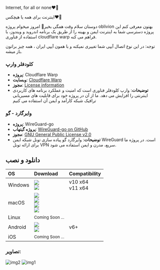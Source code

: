 Internet, for all or none❤️🙂

اینترنت برای همه یا هیچکس❤️🙂

دوستان سلام وقت همگی بخیر🙂
امروز میخوام پروژه oblivion بهتون معرفی کنم
این پروژه دسترسی شما به اینترنت ایمن و بهینه را از طریق یک برنامه اندروید و ویندوز، با استفاده از فناوری cloudflare warp فراهم می کنه.

توجه:
در این نوع اتصال آیپی شما تغییری نمیکنه و با همون آیپی ایران ، همه چیز براتون باز میشه.


### کلودفلر وارپ

- **پروژه**: Cloudflare Warp
- **وبسایت**: [Cloudflare Warp](https://www.cloudflare.com/products/warp/)
- **مجوز**: [License information](https://www.cloudflare.com/application/terms/)
- **توضیحات**: وارپ کلودفلر فناوری است که امنیت و عملکرد برنامه های کاربردی اینترنتی را افزایش می دهد. ما از آن در پروژه خود برای قابلیت های مسیریابی ترافیک شبکه کارآمد و ایمن آن استفاده می کنیم

### وایرگارد - گو

- **پروژه**: WireGuard-go
- **پروژه گیتهاب**: [WireGuard-go on GitHub](https://github.com/WireGuard/wireguard-go)
- **مجوز**: [GNU General Public License v2.0](https://github.com/WireGuard/wireguard-go/blob/master/COPYING)
- **توضیحات**: وایرگارد گو پیاده سازی تونل شبکه ایمن WireGuard است. در پروژه ما برای ارائه تونل VPN سریع، مدرن و ایمن استفاده می شود.

## دانلود و نصب

<div align=left>
<table>
    <thead align=left>
        <tr>
            <th>OS</th>
            <th>Download</th>
            <th>Compatibility</th>
        </tr>
    </thead>
    <tbody align=left>
        <tr>
            <td>Windows</td>
            <td>
                <a href="https://github.com/bepass-org/oblivion-desktop/releases"><img src="https://img.shields.io/badge/Setup-x64-2d7d9a.svg?logo=windows"></a><br>
                <a href="https://github.com/bepass-org/oblivion-desktop/releases"><img src="https://img.shields.io/badge/Portable-x64-67b7d1.svg?logo=windows"></a>
            </td>
            <td>
                v10 x64<br>
                v11 x64
            </td>
        </tr>
        <tr>
            <td>macOS</td>
            <td>
                <a href="https://github.com/bepass-org/oblivion-desktop/releases"><img src="https://img.shields.io/badge/DMG-arm64-ea005e.svg?logo=apple"></a><br>
                <a href="https://github.com/bepass-org/oblivion-desktop/releases"><img src="https://img.shields.io/badge/DMG-x64-ea005e.svg?logo=apple"></a><br>
                <a href="https://github.com/bepass-org/oblivion-desktop/releases"><img src="https://img.shields.io/badge/PKG-arm64-bc544b.svg?logo=apple" /></a><br>
                <a href="https://github.com/bepass-org/oblivion-desktop/releases"><img src="https://img.shields.io/badge/PKG-x64-bc544b.svg?logo=apple" /></a><br>
            </td>
            <td></td>
        </tr>
        <tr>
            <td>Linux</td>
            <td>                
                <small>Coming Soon ...</small>
            </td>
            <td></td>
        </tr>
        <tr>
        <td>Android</td>
            <td>
                <a href="https://github.com/bepass-org/oblivion/releases/latest"><img src="https://img.shields.io/badge/APK-Universal-044d29.svg?logo=android"></a><br>
<a href="https://play.google.com/store/apps/details?id=org.bepass.oblivion"><img src="https://img.shields.io/badge/APK-Universal-044d29.svg?logo=googleplay"></a>
            </td>
            <td>v6+</td>
        </tr>
        <tr>
            <td>iOS</td>
            <td>
                <small>Coming Soon ...</small>
            </td>
            <td></td>
        </tr>
    </tbody>
</table>
</div>


### تصاویر:

![img2](https://github.com/Alirewa/oblivion-Project/assets/80244075/1f92d009-10f9-4212-8493-d6ac67c6a957)
![img1](https://github.com/Alirewa/oblivion-Project/assets/80244075/abd2334f-b585-4197-999d-ba1cf101c04b)

